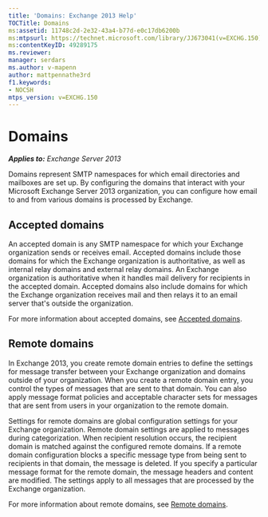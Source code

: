 ```yaml
---
title: 'Domains: Exchange 2013 Help'
TOCTitle: Domains
ms:assetid: 11748c2d-2e32-43a4-b77d-e0c17db6200b
ms:mtpsurl: https://technet.microsoft.com/library/JJ673041(v=EXCHG.150)
ms:contentKeyID: 49289175
ms.reviewer: 
manager: serdars
ms.author: v-mapenn
author: mattpennathe3rd
f1.keywords:
- NOCSH
mtps_version: v=EXCHG.150
---
```


# Domains

_**Applies to:** Exchange Server 2013_

Domains represent SMTP namespaces for which email directories and mailboxes are set up. By configuring the domains that interact with your Microsoft Exchange Server 2013 organization, you can configure how email to and from various domains is processed by Exchange.

## Accepted domains

An accepted domain is any SMTP namespace for which your Exchange organization sends or receives email. Accepted domains include those domains for which the Exchange organization is authoritative, as well as internal relay domains and external relay domains. An Exchange organization is authoritative when it handles mail delivery for recipients in the accepted domain. Accepted domains also include domains for which the Exchange organization receives mail and then relays it to an email server that's outside the organization.

For more information about accepted domains, see [Accepted domains](accepted-domains-exchange-2013-help.md).

## Remote domains

In Exchange 2013, you create remote domain entries to define the settings for message transfer between your Exchange organization and domains outside of your organization. When you create a remote domain entry, you control the types of messages that are sent to that domain. You can also apply message format policies and acceptable character sets for messages that are sent from users in your organization to the remote domain.

Settings for remote domains are global configuration settings for your Exchange organization. Remote domain settings are applied to messages during categorization. When recipient resolution occurs, the recipient domain is matched against the configured remote domains. If a remote domain configuration blocks a specific message type from being sent to recipients in that domain, the message is deleted. If you specify a particular message format for the remote domain, the message headers and content are modified. The settings apply to all messages that are processed by the Exchange organization.

For more information about remote domains, see [Remote domains](remote-domains-exchange-2013-help.md).

